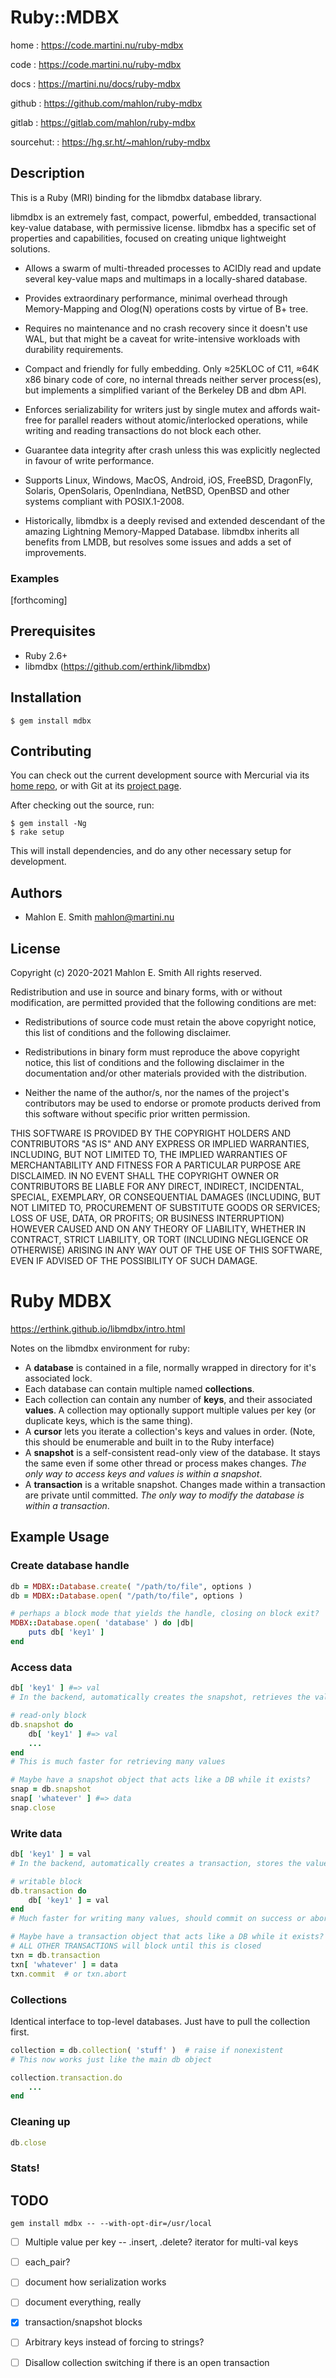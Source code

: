 
# Ruby::MDBX

home
: https://code.martini.nu/ruby-mdbx

code
: https://code.martini.nu/ruby-mdbx

docs
: https://martini.nu/docs/ruby-mdbx

github
: https://github.com/mahlon/ruby-mdbx

gitlab
: https://gitlab.com/mahlon/ruby-mdbx

sourcehut:
: https://hg.sr.ht/~mahlon/ruby-mdbx


## Description

This is a Ruby (MRI) binding for the libmdbx database library.

libmdbx is an extremely fast, compact, powerful, embedded, transactional
key-value database, with permissive license. libmdbx has a specific set
of properties and capabilities, focused on creating unique lightweight
solutions.

  - Allows a swarm of multi-threaded processes to ACIDly read and update
  several key-value maps and multimaps in a locally-shared database.

  - Provides extraordinary performance, minimal overhead through
  Memory-Mapping and Olog(N) operations costs by virtue of B+ tree.

  - Requires no maintenance and no crash recovery since it doesn't use
  WAL, but that might be a caveat for write-intensive workloads with
  durability requirements.

  - Compact and friendly for fully embedding. Only ≈25KLOC of C11,
  ≈64K x86 binary code of core, no internal threads neither server
  process(es), but implements a simplified variant of the Berkeley DB
  and dbm API.

  - Enforces serializability for writers just by single mutex and
  affords wait-free for parallel readers without atomic/interlocked
  operations, while writing and reading transactions do not block each
  other.

  - Guarantee data integrity after crash unless this was explicitly
  neglected in favour of write performance.

  - Supports Linux, Windows, MacOS, Android, iOS, FreeBSD, DragonFly,
  Solaris, OpenSolaris, OpenIndiana, NetBSD, OpenBSD and other systems
  compliant with POSIX.1-2008.

  - Historically, libmdbx is a deeply revised and extended descendant
  of the amazing Lightning Memory-Mapped Database. libmdbx inherits
  all benefits from LMDB, but resolves some issues and adds a set of
  improvements.


### Examples

[forthcoming]


## Prerequisites

* Ruby 2.6+
* libmdbx (https://github.com/erthink/libmdbx)


## Installation

    $ gem install mdbx


## Contributing

You can check out the current development source with Mercurial via its
[home repo](https://code.martini.nu/ruby-mdbx), or with Git at its
[project page](https://gitlab.com/mahlon/ruby-mdbx).

After checking out the source, run:

    $ gem install -Ng
    $ rake setup

This will install dependencies, and do any other necessary setup for
development.


## Authors

- Mahlon E. Smith <mahlon@martini.nu>


## License

Copyright (c) 2020-2021 Mahlon E. Smith
All rights reserved.

Redistribution and use in source and binary forms, with or without
modification, are permitted provided that the following conditions are met:

* Redistributions of source code must retain the above copyright notice,
  this list of conditions and the following disclaimer.

* Redistributions in binary form must reproduce the above copyright notice,
  this list of conditions and the following disclaimer in the documentation
  and/or other materials provided with the distribution.

* Neither the name of the author/s, nor the names of the project's
  contributors may be used to endorse or promote products derived from this
  software without specific prior written permission.

THIS SOFTWARE IS PROVIDED BY THE COPYRIGHT HOLDERS AND CONTRIBUTORS "AS IS"
AND ANY EXPRESS OR IMPLIED WARRANTIES, INCLUDING, BUT NOT LIMITED TO, THE
IMPLIED WARRANTIES OF MERCHANTABILITY AND FITNESS FOR A PARTICULAR PURPOSE ARE
DISCLAIMED. IN NO EVENT SHALL THE COPYRIGHT OWNER OR CONTRIBUTORS BE LIABLE
FOR ANY DIRECT, INDIRECT, INCIDENTAL, SPECIAL, EXEMPLARY, OR CONSEQUENTIAL
DAMAGES (INCLUDING, BUT NOT LIMITED TO, PROCUREMENT OF SUBSTITUTE GOODS OR
SERVICES; LOSS OF USE, DATA, OR PROFITS; OR BUSINESS INTERRUPTION) HOWEVER
CAUSED AND ON ANY THEORY OF LIABILITY, WHETHER IN CONTRACT, STRICT LIABILITY,
OR TORT (INCLUDING NEGLIGENCE OR OTHERWISE) ARISING IN ANY WAY OUT OF THE USE
OF THIS SOFTWARE, EVEN IF ADVISED OF THE POSSIBILITY OF SUCH DAMAGE.




Ruby MDBX
=========

https://erthink.github.io/libmdbx/intro.html

Notes on the libmdbx environment for ruby:

  - A **database** is contained in a file, normally wrapped in directory for it's associated lock.
  - Each database can contain multiple named **collections**.
  - Each collection can contain any number of **keys**, and their associated **values**.  A collection may optionally support multiple values per key (or duplicate keys, which is the same thing).
  - A **cursor** lets you iterate a collection's keys and values in order.
     (Note, this should be enumerable and built in to the Ruby interface)
  - A **snapshot** is a self-consistent read-only view of the database.  It stays the same even if some other thread or process makes changes.  *The only way to access keys and values is within a snapshot*.
  - A **transaction** is a writable snapshot.  Changes made within a transaction are private until committed.  *The only way to modify the database is within a transaction*.
  
  
Example Usage
----------------

### Create database handle

```ruby
db = MDBX::Database.create( "/path/to/file", options )
db = MDBX::Database.open( "/path/to/file", options )

# perhaps a block mode that yields the handle, closing on block exit?
MDBX::Database.open( 'database' ) do |db|
	puts db[ 'key1' ]
end
```

### Access data

```ruby
db[ 'key1' ] #=> val
# In the backend, automatically creates the snapshot, retrieves the value, and removes the snapshot before returning.

# read-only block
db.snapshot do
	db[ 'key1' ] #=> val
	...
end
# This is much faster for retrieving many values

# Maybe have a snapshot object that acts like a DB while it exists?
snap = db.snapshot
snap[ 'whatever' ] #=> data
snap.close
```

### Write data

```ruby
db[ 'key1' ] = val
# In the backend, automatically creates a transaction, stores the value, and closes the transaction before returning.

# writable block
db.transaction do
	db[ 'key1' ] = val
end
# Much faster for writing many values, should commit on success or abort on any exception

# Maybe have a transaction object that acts like a DB while it exists?
# ALL OTHER TRANSACTIONS will block until this is closed
txn = db.transaction
txn[ 'whatever' ] = data
txn.commit  # or txn.abort
```

### Collections

Identical interface to top-level databases.  Just have to pull the collection first.

```ruby
collection = db.collection( 'stuff' )  # raise if nonexistent
# This now works just like the main db object

collection.transaction.do
	...
end
```

### Cleaning up

```ruby
db.close
```



### Stats!


TODO
-------

	gem install mdbx -- --with-opt-dir=/usr/local

 - [ ] Multiple value per key -- .insert, .delete?  iterator for multi-val keys
 - [ ] each_pair?
 - [ ] document how serialization works
 - [ ] document everything, really
 - [x] transaction/snapshot blocks
 - [ ] Arbitrary keys instead of forcing to strings?
 - [ ] Disallow collection switching if there is an open transaction





